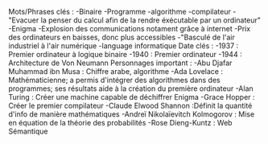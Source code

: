 Mots/Phrases clés :
  -Binaire
  -Programme
  -algorithme
  -compilateur
  -"Evacuer la penser du calcul afin de la rendre éxécutable par un ordinateur"
  -Enigma
  -Explosion des communications notament grâce à internet
  -Prix des ordinateurs en baisses, donc plus accessibles
  -"Basculé de l'air industriel à l'air numérique
  -language informatique
Date clés :
  -1937 : Premier ordinateur à logique binaire 
  -1940 : Premier ordinateur 
  -1944 : Architecture de Von Neumann
Personnages important :
  -Abu Djafar Muhammad ibn Musa : Chiffre arabe, algorithme
  -Ada Lovelace : Mathématicienne; a permis d'intégrer des algorithmes dans des programmes; ses résultats aide à la création du première ordinateur
  -Alan Turing : Créer une machine capable de déchiffrer Enigma
  -Grace Hopper : Créer le premier compilateur 
  -Claude Elwood Shannon :Définit la quantité d'info de manière mathématiques
  -Andreï Nikolaïevitch Kolmogorov : Mise en équation de la théorie des probabilités 
  -Rose Dieng-Kuntz : Web Sémantique